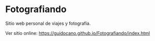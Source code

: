 # Fotografiando
Sitio web personal de viajes y fotografía.

Ver sitio online: https://guidocano.github.io/Fotografiando/index.html
